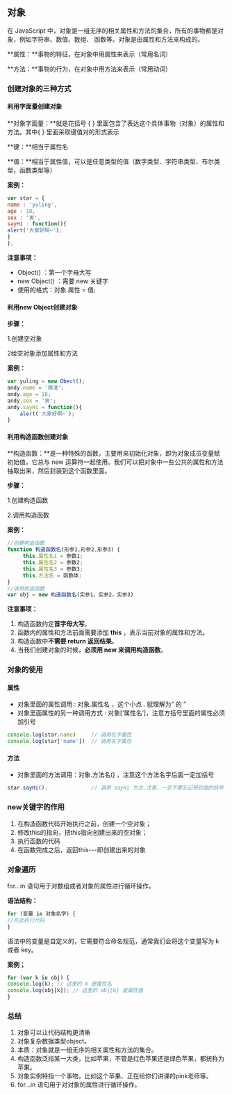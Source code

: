 ## 对象

在 JavaScript 中，对象是一组无序的相关属性和方法的集合，所有的事物都是对象，例如字符串、数值、数组、 函数等。对象是由属性和方法来构成的。

**属性：**事物的特征，在对象中用属性来表示（常用名词） 

**方法：**事物的行为，在对象中用方法来表示（常用动词）

### 创建对象的三种方式

#### 利用字面量创建对象

**对象字面量：**就是花括号 { } 里面包含了表达这个具体事物（对象）的属性和方法。其中{ } 里面采取键值对的形式表示 

**键：**相当于属性名 

**值：**相当于属性值，可以是任意类型的值（数字类型、字符串类型、布尔类型，函数类型等）

**案例：**

```js
var star = {
name : 'yuling',
age : 18,
sex : '男',
sayHi : function(){
alert('大家好啊~');
}
};

```

**注意事项：**

- Object() ：第一个字母大写   
- new Object() ：需要 new 关键字
- 使用的格式：对象.属性 =  值;     

#### 利用new Object创建对象

**步骤：**

1.创建空对象

2给空对象添加属性和方法

**案例：**

```js
var yuling = new Obect();
andy.name = '雨凌';
andy.age = 18;
andy.sex = '男';
andy.sayHi = function(){
    alert('大家好啊~');
}
```

#### 利用构造函数创建对象

**构造函数：**是一种特殊的函数，主要用来初始化对象，即为对象成员变量赋初始值，它总与 new 运算符一起使用。我们可以把对象中一些公共的属性和方法抽取出来，然后封装到这个函数里面。

**步骤：**

1.创建构造函数

2.调用构造函数

**案例：**

```js
//创建构造函数
function 构造函数名(形参1,形参2,形参3) {
     this.属性名1 = 参数1;
     this.属性名2 = 参数2;
     this.属性名3 = 参数3;
     this.方法名 = 函数体;
}
//调用构造函数
var obj = new 构造函数名(实参1，实参2，实参3)
```

**注意事项：**

1.   构造函数约定**首字母大写**。
2.   函数内的属性和方法前面需要添加 **this** ，表示当前对象的属性和方法。
3.   构造函数中**不需要 return 返回结果**。
4.   当我们创建对象的时候，**必须用 new 来调用构造函数**。

### 对象的使用

#### 属性

- 对象里面的属性调用 : 对象.属性名 ，这个小点 . 就理解为“ 的 ”  
- 对象里面属性的另一种调用方式 : 对象[‘属性名’]，注意方括号里面的属性必须加引号      

```js
console.log(star.name)     // 调用名字属性
console.log(star['name'])  // 调用名字属性
```

#### 方法

- 对象里面的方法调用：对象.方法名() ，注意这个方法名字后面一定加括号 

```js
star.sayHi();              // 调用 sayHi 方法,注意，一定不要忘记带后面的括号
```

### new关键字的作用

1. 在构造函数代码开始执行之前，创建一个空对象；
2. 修改this的指向，把this指向创建出来的空对象；
3. 执行函数的代码
4. 在函数完成之后，返回this---即创建出来的对象

### 对象遍历

for...in 语句用于对数组或者对象的属性进行循环操作。

**语法结构：**

```js
for (变量 in 对象名字) {
//在此执行代码
}
```

语法中的变量是自定义的，它需要符合命名规范，通常我们会将这个变量写为 k 或者 key。

**案例；**

```js
for (var k in obj) {
console.log(k); // 这里的 k 是属性名
console.log(obj[k]); // 这里的 obj[k] 是属性值
}
```

### 总结

1. 对象可以让代码结构更清晰
2. 对象复杂数据类型object。 
3.  本质：对象就是一组无序的相关属性和方法的集合。 
4. 构造函数泛指某一大类，比如苹果，不管是红色苹果还是绿色苹果，都统称为苹果。 
5. 对象实例特指一个事物，比如这个苹果、正在给你们讲课的pink老师等。 
6. for...in 语句用于对对象的属性进行循环操作。